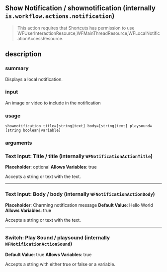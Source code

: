 
## Show Notification / shownotification (internally `is.workflow.actions.notification`)


> This action requires that Shortcuts has permission to use WFUserInteractionResource,WFMainThreadResource,WFLocalNotificationAccessResource.


## description
### summary
Displays a local notification.

### input
An image or video to include in the notification


### usage
`shownotification title=[string|text] body=[string|text] playsound=[string boolean|variable]`

### arguments
### Text Input: Title / title (internally `WFNotificationActionTitle`)
**Placeholder**: optional
**Allows Variables**: true


Accepts a string 
or text
with the text.

---

### Text Input: Body / body (internally `WFNotificationActionBody`)
**Placeholder**: Charming notification message
**Default Value**: Hello World
**Allows Variables**: true


Accepts a string 
or text
with the text.

---

### Switch: Play Sound / playsound (internally `WFNotificationActionSound`)
**Default Value**: true
**Allows Variables**: true


Accepts a string with either true or false
or a variable.

